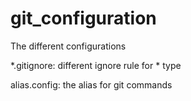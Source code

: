 # git_configuration

The different configurations

*.gitignore: different ignore rule for * type

alias.config: the alias for git commands

